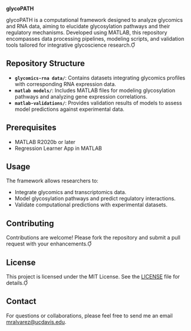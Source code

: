 **glycoPATH**

glycoPATH is a computational framework designed to analyze glycomics and RNA data, aiming to elucidate glycosylation pathways and their regulatory mechanisms. Developed using MATLAB, this repository encompasses data processing pipelines, modeling scripts, and validation tools tailored for integrative glycoscience research.

## Repository Structure

- **`glycomics-rna data/`**: Contains datasets integrating glycomics profiles with corresponding RNA expression data.
- **`matlab models/`**: Includes MATLAB files for modeling glycosylation pathways and analyzing gene expression correlations.
- **`matlab-validations/`**: Provides validation results of models to assess model predictions against experimental data.

## Prerequisites

- MATLAB R2020b or later
- Regression Learner App in MATLAB

## Usage

The framework allows researchers to:
- Integrate glycomics and transcriptomics data.
- Model glycosylation pathways and predict regulatory interactions.
- Validate computational predictions with experimental datasets.

## Contributing

Contributions are welcome! Please fork the repository and submit a pull request with your enhancements.

## License

This project is licensed under the MIT License. See the [LICENSE](LICENSE) file for details.

## Contact

For questions or collaborations, please feel free to send me an email mralvarez@ucdavis.edu.
